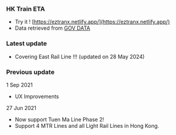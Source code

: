 ### HK Train ETA
- Try it ! [https://eztranx.netlify.app/](https://eztranx.netlify.app/) 
- Data retrieved from [GOV DATA](https://data.gov.hk/en-data/dataset/mtr-data2-nexttrain-data) 
### Latest update 
- Covering East Rail Line !!! (updated on 28 May 2024)

### Previous update
1 Sep 2021
- UX Improvements 

27 Jun 2021
- Now support Tuen Ma Line Phase 2! 
- Support 4 MTR Lines and all Light Rail Lines in Hong Kong. 
